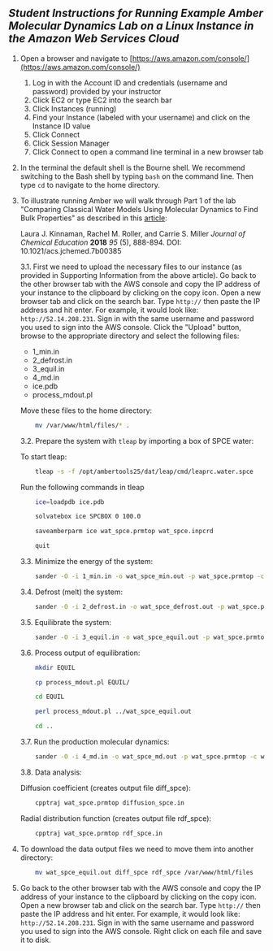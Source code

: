 ## _Student Instructions for Running Example Amber Molecular Dynamics Lab on a Linux Instance in the Amazon Web Services Cloud_

1.	Open a browser and navigate to [https://aws.amazon.com/console/](https://aws.amazon.com/console/)
	1. Log in with the Account ID and credentials (username and password) provided by your instructor
	2. Click EC2 or type EC2 into the search bar
	3. Click Instances (running)
	4. Find your Instance (labeled with your username) and click on the Instance ID value
	5. Click Connect
	6. Click Session Manager
	7. Click Connect to open a command line terminal in a new browser tab

2.	In the terminal the default shell is the Bourne shell. We recommend switching to the Bash shell by typing `bash` on the command line. Then type `cd` to navigate to the home directory.

3.	To illustrate running Amber we will walk through Part 1 of the lab "Comparing Classical Water Models Using Molecular Dynamics to Find Bulk Properties" as described in this [article](https://pubs.acs.org/doi/full/10.1021/acs.jchemed.7b00385):

	Laura J. Kinnaman, Rachel M. Roller, and Carrie S. Miller
_Journal of Chemical Education_ **2018** _95_ (5), 888-894.
DOI: 10.1021/acs.jchemed.7b00385


	3.1. First we need to upload the necessary files to our instance (as provided in Supporting Information from the above article). Go back to the other browser tab with the AWS console and copy the IP address of your instance to the clipboard by clicking on the copy icon. Open a new browser tab and click on the search bar. Type `http://` then paste the IP address and hit enter. For example, it would look like: `http://52.14.208.231`. Sign in with the same username and password you used to sign into the AWS console. Click the "Upload" button, browse to the appropriate directory and select the following files:
	
	- 1\_min.in
	- 2\_defrost.in
	- 3\_equil.in
	- 4\_md.in
	- ice.pdb
	- process\_mdout.pl
	
	
	Move these files to the home directory:
	
	```sh
		mv /var/www/html/files/* .
	``` 

	3.2. Prepare the system with `tleap` by importing a box of SPCE water:
	
	To start tleap:

	```sh
 		tleap -s -f /opt/ambertools25/dat/leap/cmd/leaprc.water.spce
	```
	Run the following commands in tleap
	
	```sh
		ice=loadpdb ice.pdb
	```
	
	```sh
		solvatebox ice SPCBOX 0 100.0
	```
	
	```sh
		saveamberparm ice wat_spce.prmtop wat_spce.inpcrd
	```
	
	```sh
		quit
	```
	
	3.3. Minimize the energy of the system:
	
	```sh
		sander -O -i 1_min.in -o wat_spce_min.out -p wat_spce.prmtop -c wat_spce.inpcrd -r wat_spce_min.rst
	```
	
	3.4. Defrost (melt) the system:
	
	```sh
		sander -O -i 2_defrost.in -o wat_spce_defrost.out -p wat_spce.prmtop -c wat_spce_min.rst -r wat_spce_defrost.rst
	```
	
	3.5. Equilibrate the system:
	
	```sh
		sander -O -i 3_equil.in -o wat_spce_equil.out -p wat_spce.prmtop -c wat_spce_defrost.rst -r wat_spce_equil.rst
	```
	
	3.6. Process output of equilibration:
	
	```sh
		mkdir EQUIL
	```
	
	```sh
		cp process_mdout.pl EQUIL/
	```
	
	```sh
		cd EQUIL
	```
	
	```sh
		perl process_mdout.pl ../wat_spce_equil.out
	```
	
	```sh
		cd ..
	```
	
	3.7. Run the production molecular dynamics:
	
	```sh
		sander -O -i 4_md.in -o wat_spce_md.out -p wat_spce.prmtop -c wat_spce_equil.rst -r wat_spce_md.rst -x water_spce.mdcrd
	```
	
	3.8. Data analysis:
	
	Diffusion coefficient (creates output file diff\_spce):
	
	```sh
		cpptraj wat_spce.prmtop diffusion_spce.in
	```
	
	Radial distribution function (creates output file rdf\_spce):
	
	```sh
		cpptraj wat_spce.prmtop rdf_spce.in
	```
	
	
	
4. To download the data output files we need to move them into another directory:

	```sh
 		mv wat_spce_equil.out diff_spce rdf_spce /var/www/html/files
	```

5.	Go back to the other browser tab with the AWS console and copy the IP address of your instance to the clipboard by clicking on the copy icon. Open a new browser tab and click on the search bar. Type `http://` then paste the IP address and hit enter. For example, it would look like: `http://52.14.208.231`. Sign in with the same username and password you used to sign into the AWS console. Right click on each file and save it to disk.




   
  

